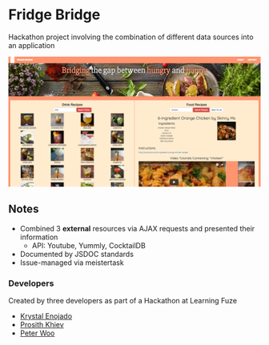 # Fridge Bridge

Hackathon project involving the combination of different data sources into an application

![Alt text](/images/readme.jpg?raw=true "Fridge Bridge")

## Notes
- Combined 3 **external** resources via AJAX requests and presented their information
    - API: Youtube, Yummly, CocktailDB
- Documented by JSDOC standards
- Issue-managed via meistertask 

### Developers
Created by three developers as part of a Hackathon at Learning Fuze
  - [Krystal Enojado](https://www.linkedin.com/in/kryseno/ "Krystal's LinkedIn")
  - [Prosith Khiev](https://www.linkedin.com/in/pkhiev/ "Prosith's LinkedIn")
  - [Peter Woo](https://www.linkedin.com/in/oowretep/ "Peter's LinkedIn")